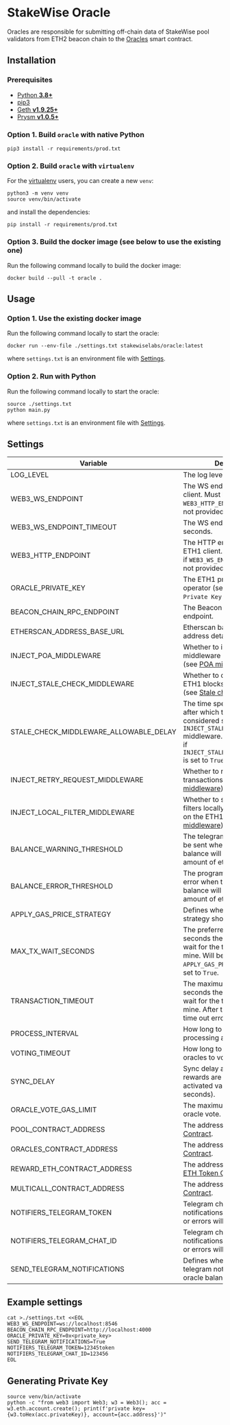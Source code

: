 # StakeWise Oracle

Oracles are responsible for submitting off-chain data of StakeWise pool validators from ETH2 beacon chain
to the [Oracles](https://github.com/stakewise/contracts/blob/master/contracts/Oracles.sol) smart contract.

## Installation

### Prerequisites

- [Python **3.8+**](https://www.python.org/about/gettingstarted/)
- [pip3](https://pip.pypa.io/en/stable/installing/)
- [Geth **v1.9.25+**](https://github.com/ethereum/go-ethereum)
- [Prysm **v1.0.5+**](https://github.com/prysmaticlabs/prysm)

### Option 1. Build `oracle` with native Python

```shell script
pip3 install -r requirements/prod.txt
```

### Option 2. Build `oracle` with `virtualenv`

For the [virtualenv](https://virtualenv.pypa.io/en/latest/) users, you can create a new `venv`:

```shell script
python3 -m venv venv
source venv/bin/activate
```

and install the dependencies:

```shell script
pip install -r requirements/prod.txt
```

### Option 3. Build the docker image (see below to use the existing one)

Run the following command locally to build the docker image:

```shell script
docker build --pull -t oracle .
```

## Usage

### Option 1. Use the existing docker image

Run the following command locally to start the oracle:

```shell script
docker run --env-file ./settings.txt stakewiselabs/oracle:latest
```

where `settings.txt` is an environment file with [Settings](#settings).

### Option 2. Run with Python

Run the following command locally to start the oracle:

```shell script
source ./settings.txt
python main.py
```

where `settings.txt` is an environment file with [Settings](#settings).

## Settings

| Variable                               | Description                                                                                                                                                                                             | Required | Default                                    |
|----------------------------------------|---------------------------------------------------------------------------------------------------------------------------------------------------------------------------------------------------------|----------|--------------------------------------------|
| LOG_LEVEL                              | The log level of the oracle.                                                                                                                                                                            | No       | INFO                                       |
| WEB3_WS_ENDPOINT                       | The WS endpoint to the ETH1 client. Must be specified if `WEB3_HTTP_ENDPOINT` endpoint is not provided.                                                                                                 | No       | -                                          |
| WEB3_WS_ENDPOINT_TIMEOUT               | The WS endpoint timeout in seconds.                                                                                                                                                                     | No       | 60                                         |
| WEB3_HTTP_ENDPOINT                     | The HTTP endpoint to the ETH1 client. Must be specified if `WEB3_WS_ENDPOINT` endpoint is not provided.                                                                                                 | No       | -                                          |
| ORACLE_PRIVATE_KEY                     | The ETH1 private key of the operator (see `Generating Private Key` below).                                                                                                                              | Yes      | -                                          |
| BEACON_CHAIN_RPC_ENDPOINT              | The Beacon Chain RPC HTTP endpoint.                                                                                                                                                                     | Yes      | -                                          |
| ETHERSCAN_ADDRESS_BASE_URL             | Etherscan base URL to the address details.                                                                                                                                                              | No       | https://etherscan.io/address/              |
| INJECT_POA_MIDDLEWARE                  | Whether to inject POA middleware into Web3 client (see [POA middleware](https://web3py.readthedocs.io/en/stable/middleware.html#geth-style-proof-of-authority)).                                        | No       | False                                      |
| INJECT_STALE_CHECK_MIDDLEWARE          | Whether to check for stale ETH1 blocks in Web3 client (see [Stale check middleware](https://web3py.readthedocs.io/en/stable/middleware.html#stalecheck)).                                               | No       | False                                      |
| STALE_CHECK_MIDDLEWARE_ALLOWABLE_DELAY | The time specified in seconds after which the block is considered stale in `INJECT_STALE_CHECK_MIDDLEWARE` middleware. Must be specified if `INJECT_STALE_CHECK_MIDDLEWARE` is set to `True`.           | No       | -                                          |
| INJECT_RETRY_REQUEST_MIDDLEWARE        | Whether to retry failed transactions (see [Retry middleware](https://web3py.readthedocs.io/en/stable/middleware.html#httprequestretry)).                                                                | No       | True                                       |
| INJECT_LOCAL_FILTER_MIDDLEWARE         | Whether to store log event filters locally instead of storing on the ETH1 node (see [Local middleware](https://web3py.readthedocs.io/en/stable/middleware.html#locally-managed-log-and-block-filters)). | No       | False                                      |
| BALANCE_WARNING_THRESHOLD              | The telegram notification will be sent when the oracle's balance will drop below such amount of ether.                                                                                                  | No       | 0.1                                        |
| BALANCE_ERROR_THRESHOLD                | The program will exit with an error when the oracle's balance will drop below such amount of ether.                                                                                                     | No       | 0.05                                       |
| APPLY_GAS_PRICE_STRATEGY               | Defines whether the gas strategy should be applied.                                                                                                                                                     | No       | True                                       |
| MAX_TX_WAIT_SECONDS                    | The preferred number of seconds the oracle is willing to wait for the transaction to mine. Will be applied only if `APPLY_GAS_PRICE_STRATEGY` is set to `True`.                                         | No       | 180                                        |
| TRANSACTION_TIMEOUT                    | The maximum number of seconds the oracle is willing to wait for the transaction to mine. After that it will throw time out error.                                                                       | No       | 1800                                       |
| PROCESS_INTERVAL                       | How long to wait before processing again (in seconds).                                                                                                                                                  | No       | 300                                        |
| VOTING_TIMEOUT                         | How long to wait for other oracles to vote (in seconds).                                                                                                                                                | No       | 3600                                       |
| SYNC_DELAY                             | Sync delay applied when rewards are less or no activated validators (in seconds).                                                                                                                       | No       | 3600                                       |
| ORACLE_VOTE_GAS_LIMIT                  | The maximum gas spent on oracle vote.                                                                                                                                                                   | No       | 250000                                     |
| POOL_CONTRACT_ADDRESS                  | The address of the [Pool Contract](https://github.com/stakewise/contracts/blob/master/contracts/collectors/Pool.sol).                                                                                   | No       | 0xC874b064f465bdD6411D45734b56fac750Cda29A |
| ORACLES_CONTRACT_ADDRESS               | The address of the [Oracle Contract](https://github.com/stakewise/contracts/blob/master/contracts/Oracles.sol).                                                                                         | No       | 0x2f1C5E86B13a74f5A6E7B4b35DD77fe29Aa47514 |
| REWARD_ETH_CONTRACT_ADDRESS            | The address of the [Reward ETH Token Contract](https://github.com/stakewise/contracts/blob/master/contracts/tokens/RewardEthToken.sol).                                                                 | No       | 0x20BC832ca081b91433ff6c17f85701B6e92486c5 |
| MULTICALL_CONTRACT_ADDRESS             | The address of the  [Multicall Contract](https://github.com/makerdao/multicall/blob/master/src/Multicall.sol).                                                                                          | No       | 0xeefBa1e63905eF1D7ACbA5a8513c70307C1cE441 |
| NOTIFIERS_TELEGRAM_TOKEN               | Telegram chat token where notifications about low balance or errors will be sent.                                                                                                                       | No       | -                                          |
| NOTIFIERS_TELEGRAM_CHAT_ID             | Telegram chat ID where notifications about low balance or errors will be sent.                                                                                                                          | No       | -                                          |
| SEND_TELEGRAM_NOTIFICATIONS            | Defines whether to send telegram notifications about oracle balance and errors.                                                                                                                         | No       | False                                      |


## Example settings

```shell script
cat >./settings.txt <<EOL
WEB3_WS_ENDPOINT=ws://localhost:8546
BEACON_CHAIN_RPC_ENDPOINT=http://localhost:4000
ORACLE_PRIVATE_KEY=0x<private_key>
SEND_TELEGRAM_NOTIFICATIONS=True
NOTIFIERS_TELEGRAM_TOKEN=12345token
NOTIFIERS_TELEGRAM_CHAT_ID=123456
EOL
```

## Generating Private Key

```shell script
source venv/bin/activate
python -c "from web3 import Web3; w3 = Web3(); acc = w3.eth.account.create(); print(f'private key={w3.toHex(acc.privateKey)}, account={acc.address}')"
```
